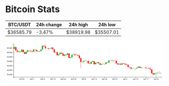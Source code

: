 # Bitcoin Stats

BTC/USDT|24h change|24h high|24h low|
|---|---|---|---|
|$36585.79|-3.47%|$38919.98|$35507.01|

<img src="./chart.svg">
